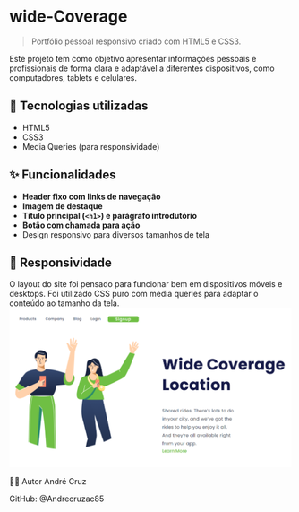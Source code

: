 # wide-Coverage

> Portfólio pessoal responsivo criado com HTML5 e CSS3.

Este projeto tem como objetivo apresentar informações pessoais e profissionais de forma clara e adaptável a diferentes dispositivos, como computadores, tablets e celulares.

## 🚀 Tecnologias utilizadas

- HTML5
- CSS3
- Media Queries (para responsividade)

## ✨ Funcionalidades

- **Header fixo com links de navegação**
- **Imagem de destaque**
- **Título principal (`<h1>`) e parágrafo introdutório**
- **Botão com chamada para ação**
- Design responsivo para diversos tamanhos de tela

## 📱 Responsividade

O layout do site foi pensado para funcionar bem em dispositivos móveis e desktops. Foi utilizado CSS puro com media queries para adaptar o conteúdo ao tamanho da tela.
<img src="https://github.com/Andrecruzac85/WIDE-COVERAGE/blob/main/assets/WIDE%20COVERAGE%20desktop.png?raw=true"/>

🧑‍💻 Autor
André Cruz

GitHub: @Andrecruzac85

